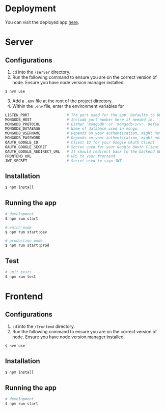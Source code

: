 # Deployment

You can visit the deployed app [here](https://peerprep24.herokuapp.com/).

# Server

## Configurations

1. `cd` into the `/server` directory.
2. Run the following command to ensure you are on the correct version of node. Ensure you have node version manager installed.
```bash
$ nvm use
```
3. Add a `.env` file at the root of the project directory.
4. Within the `.env` file, enter the environment variables for
```bash
LISTEN_PORT                 # The port used for the app. Defaults to 8080.
MONGODB_HOST                # Include port number here if needed ie. 'localhost:27017'.
MONGODB_PROTOCOL            # Either 'mongodb' or 'mongodb+srv'. Defaults to 'mongodb'.
MONGODB_DATABASE            # Name of database used in mongo.
MONGODB_USERNAME            # Depends on your authentication, might not be needed.
MONGODB_PASSWORD            # Depends on your authentication, might not be needed.
OAUTH_GOOGLE_ID             # Client ID for your Google OAuth Client
OAUTH_GOOGLE_SECRET         # Secret used for your Google OAuth Client
OAUTH_GOOGLE_REDIRECT_URL   # It should redirect back to the backend GET /login endpoint
FRONTEND_URL                # URL to your frontend
JWT_SECRET                  # Secret used to sign JWT
```

## Installation

```bash
$ npm install
```

## Running the app

```bash
# development
$ npm run start

# watch mode
$ npm run start:dev

# production mode
$ npm run start:prod
```

## Test

```bash
# unit tests
$ npm run test
```

# Frontend

## Configurations

1. `cd` into the `/frontend` directory.
2. Run the following command to ensure you are on the correct version of node. Ensure you have node version manager installed.
```bash
$ nvm use
```

## Installation

```bash
$ npm install
```

## Running the app

```bash
# development
$ npm run start
```
